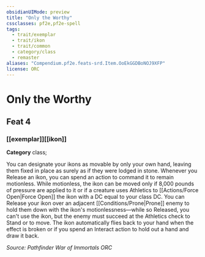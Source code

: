 ```yaml
---
obsidianUIMode: preview
title: "Only the Worthy"
cssclasses: pf2e,pf2e-spell
tags:
  - trait/exemplar
  - trait/ikon
  - trait/common
  - category/class
  - remaster
aliases: "Compendium.pf2e.feats-srd.Item.OoEkGGDBoNOJ9XFP"
license: ORC
---
```

# Only the Worthy
## Feat 4
### [[exemplar]][[ikon]]

**Category** class; 




You can designate your ikons as movable by only your own hand, leaving them fixed in place as surely as if they were lodged in stone. Whenever you Release an ikon, you can spend an action to command it to remain motionless. While motionless, the ikon can be moved only if 8,000 pounds of pressure are applied to it or if a creature uses Athletics to [[Actions/Force Open|Force Open]] the ikon with a DC equal to your class DC. You can Release your ikon over an adjacent [[Conditions/Prone|Prone]] enemy to hold them down with the ikon's motionlessness—while so Released, you can't use the ikon, but the enemy must succeed at the Athletics check to Stand or to move. The ikon automatically flies back to your hand when the effect is broken or if you spend an Interact action to hold out a hand and draw it back.

*Source: Pathfinder War of Immortals*
*ORC*